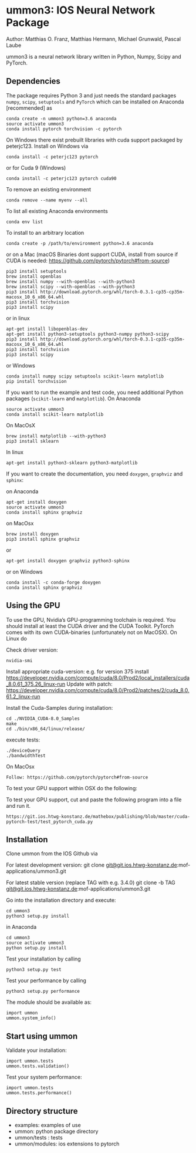# ummon3: IOS Neural Network Package
Author: Matthias O. Franz, Matthias Hermann, Michael Grunwald, Pascal Laube

ummon3 is a neural network library written in Python, Numpy, Scipy and PyTorch.

## Dependencies
The package requires Python 3 and just needs the standard packages `numpy`, `scipy`, 
`setuptools` and `PyTorch` which can be installed on Anaconda [recommended] as

    conda create -n ummon3 python=3.6 anaconda 
    source activate ummon3
    conda install pytorch torchvision -c pytorch
	
On Windows there exist prebuilt libraries with cuda support packaged by peterjc123.
Install on Windows via

	conda install -c peterjc123 pytorch

or for Cuda 9 (Windows)

	conda install -c peterjc123 pytorch cuda90

To remove an existing environment

    conda remove --name myenv --all

To list all existing Anaconda environments

    conda env list

To install to an arbitrary location

    conda create -p /path/to/environment python=3.6 anaconda

or on a Mac (macOS Binaries dont support CUDA, install from source if CUDA is needed: https://github.com/pytorch/pytorch#from-source)

    pip3 install setuptools
    brew install openblas
    brew install numpy --with-openblas --with-python3
    brew install scipy --with-openblas --with-python3
    pip3 install http://download.pytorch.org/whl/torch-0.3.1-cp35-cp35m-macosx_10_6_x86_64.whl 
    pip3 install torchvision
    pip3 install scipy  
    

or in linux

    apt-get install libopenblas-dev
    apt-get install python3-setuptools python3-numpy python3-scipy
    pip3 install http://download.pytorch.org/whl/torch-0.3.1-cp35-cp35m-macosx_10_6_x86_64.whl 
    pip3 install torchvision
    pip3 install scipy
	
or Windows

	conda install numpy scipy setuptools scikit-learn matplotlib
	pip install torchvision

If you want to run the example and test code, you need additional Python packages
(`scikit-learn` and `matplotlib`). On Anaconda

    source activate ummon3
    conda install scikit-learn matplotlib


On MacOsX

    brew install matplotlib --with-python3
    pip3 install sklearn

In linux

    apt-get install python3-sklearn python3-matplotlib

If you want to create the documentation, you need `doxygen`, `graphviz` and `sphinx`:

on Anaconda

    apt-get install doxygen
    source activate ummon3
    conda install sphinx graphviz

on MacOsx

    brew install doxygen
    pip3 install sphinx graphviz

or

    apt-get install doxygen graphviz python3-sphinx
	
or on Windows

	conda install -c conda-forge doxygen 
	conda install sphinx graphviz

## Using the GPU
To use the GPU, Nvidia’s GPU-programming toolchain is required. You should install at least the CUDA driver and the CUDA Toolkit.
PyTorch comes with its own CUDA-binaries (unfortunately not on MacOSX). On Linux do

Check driver version:

    nvidia-smi

Install appropriate cuda-version: e.g. for version 375 install https://developer.nvidia.com/compute/cuda/8.0/Prod2/local_installers/cuda_8.0.61_375.26_linux-run
Update with patch: https://developer.nvidia.com/compute/cuda/8.0/Prod2/patches/2/cuda_8.0.61.2_linux-run

Install the Cuda-Samples during installation:

    cd ./NVIDIA_CUDA-8.0_Samples
    make
    cd ./bin/x86_64/linux/release/

execute tests:

    ./deviceQuery
    ./bandwidthTest

On MacOsx

    Follow: https://github.com/pytorch/pytorch#from-source

To test your GPU support within OSX do the following:

To test your GPU support, cut and paste the following program into a file and run it.

    https://git.ios.htwg-konstanz.de/mathebox/publishing/blob/master/cuda-pytorch-test/test_pytorch_cuda.py

## Installation
Clone ummon from the IOS Github via

For latest development version:
    git clone git@git.ios.htwg-konstanz.de:mof-applications/ummon3.git
    
For latest stable version (replace TAG with e.g. 3.4.0)
    git clone -b TAG git@git.ios.htwg-konstanz.de:mof-applications/ummon3.git

Go into the installation directory and execute:

    cd ummon3
    python3 setup.py install

in Anaconda

    cd ummon3
    source activate ummon3
    python setup.py install

Test your installation by calling 

    python3 setup.py test
    
Test your performance by calling 

    python3 setup.py performance

The module should be available as:

    import ummon
    ummon.system_info()

## Start using ummon
Validate your installation:

    import ummon.tests
    ummon.tests.validation()

Test your system performance:

    import ummon.tests
    ummon.tests.performance()

## Directory structure
* examples: examples of use
* ummon: python package directory
* ummon/tests : tests
* ummon/modules: ios extensions to pytorch